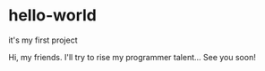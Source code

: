 # hello-world
it's my first project

Hi, my friends. I'll try to rise my programmer talent... 
See you soon!
